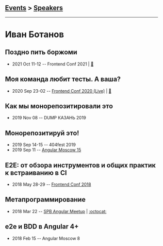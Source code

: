 ## [Events](../README.md) > [Speakers](../speakers.md)
---

# Иван Ботанов

## Поздно пить боржоми
- 2021 Oct 11-12 -- Frontend Conf 2021  | [:notebook:](https://drive.google.com/file/d/14Da8pVKN8lnMlfRO3RejG_k5T5ZieeSq/view)  
## Моя команда любит тесты. А ваша?
- 2020 Sep 23-02 -- [Frontend Conf 2020 (Live)](https://www.youtube.com/watch?v=YMYMMqp2MGU)  | [:notebook:](https://drive.google.com/file/d/1z22gflBMbN_xYozpBJ3aaRpfuw8txQCc/view)  
## Как мы монорепозитировали это
- 2019 Nov 08 -- DUMP КАЗАНЬ 2019    
## Монорепозитируй это!
- 2019 Sep 14-15 -- 404fest 2019    
- 2019 Sep 11 -- [Angular Moscow 15](https://youtu.be/n0c7kIJQZqE)    
## E2E: от обзора инструментов и общих практик к встраиванию в CI
- 2018 May 28-29 -- [Frontend Conf 2018](https://www.youtube.com/watch?v=iKt9Q4u1emU)    
## Метапрограммирование
- 2018 Mar 22 -- [SPB Angular Meetup](https://youtu.be/JOO_Trs3X5M)   | [:octocat:](https://github.com/StressoID/custom-angular-decorators) 
## e2e и BDD в Angular 4+
- 2018 Feb 15 -- Angular Moscow 8    
